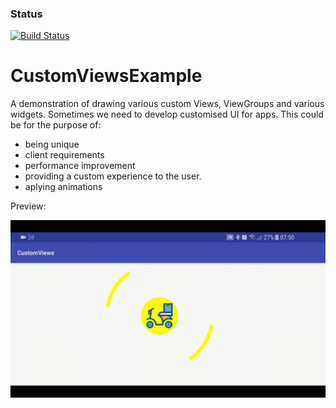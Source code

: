 ### Status
[![Build Status](https://travis-ci.org/RowlandOti/CustomViewsExample.svg?branch=master)](https://travis-ci.org/RowlandOti/CustomViewsExample)

# CustomViewsExample
 A demonstration of drawing various custom Views, ViewGroups and various widgets. Sometimes we need to develop customised UI for apps. This could be for the purpose of:
 - being unique 
 - client requirements 
 - performance improvement 
 - providing a custom experience to the user. 
 - aplying animations


Preview: 

![Alt text](https://github.com/RowlandOti/CustomViewsExample/blob/master/documentation/illustration.gif?raw=true "CustomViewsExample")

